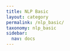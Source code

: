 ```yaml
---
title: NLP Basic
layout: category
permalink: /nlp_basic/
taxonomy: nlp_basic
sidebar:
  nav: docs
---
```

